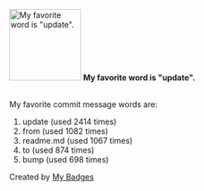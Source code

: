 <img src="https://github.com/my-badges/my-badges/blob/master/src/all-badges/favorite-word/favorite-word.png?raw=true" alt="My favorite word is &quot;update&quot;." title="My favorite word is &quot;update&quot;." width="128">
<strong>My favorite word is &quot;update&quot;.</strong>
<br><br>

My favorite commit message words are:

1. update (used 2414 times)
2. from (used 1082 times)
3. readme.md (used 1067 times)
4. to (used 874 times)
5. bump (used 698 times)


Created by <a href="https://github.com/my-badges/my-badges">My Badges</a>
